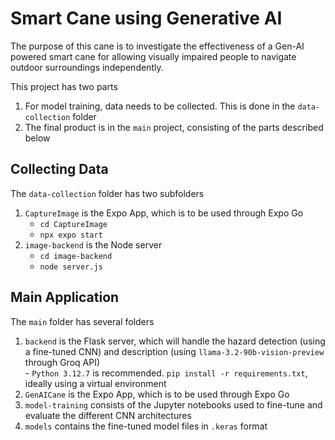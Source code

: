 # Smart Cane using Generative AI
The purpose of this cane is to investigate the effectiveness of a Gen-AI powered smart cane for allowing visually impaired people to navigate outdoor surroundings independently.

This project has two parts
1. For model training, data needs to be collected. This is done in the `data-collection` folder
2. The final product is in the `main` project, consisting of the parts described below

## Collecting Data

The `data-collection` folder has two subfolders
1. `CaptureImage` is the Expo App, which is to be used through Expo Go
    - `cd CaptureImage`
    - `npx expo start`
2. `image-backend` is the Node server 
    - `cd image-backend`
    - `node server.js`


## Main Application

The `main` folder has several folders
1. `backend` is the Flask server, which will handle the hazard detection (using a fine-tuned CNN) and description (using `llama-3.2-90b-vision-preview` through Groq API) <br>
        - `Python 3.12.7` is recommended. `pip install -r requirements.txt`, ideally using a virtual environment
2. `GenAICane` is the Expo App, which is to be used through Expo Go
3. `model-training` consists of the Jupyter notebooks used to fine-tune and evaluate the different CNN architectures
4. `models` contains the fine-tuned model files in `.keras` format